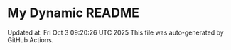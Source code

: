 # My Dynamic README
Updated at: Fri Oct  3 09:20:26 UTC 2025
This file was auto-generated by GitHub Actions.
